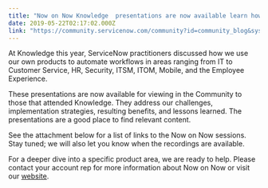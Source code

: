 ```yaml
---
title: "Now on Now Knowledge  presentations are now available learn how ServiceNow uses its own products internally"
date: 2019-05-22T02:17:02.000Z
link: "https://community.servicenow.com/community?id=community_blog&sys_id=b4685575db217704feb1a851ca961910"
---
```

<p>At Knowledge this year, ServiceNow practitioners discussed how we use our own products to automate workflows in areas ranging from IT to Customer Service, HR, Security, ITSM, ITOM, Mobile, and the Employee Experience.</p>
<p>These presentations are now available for viewing in the Community to those that attended Knowledge. They address our challenges, implementation strategies, resulting benefits, and lessons learned. The presentations are a good place to find relevant content. </p>
<p>See the attachment below for a list of links to the Now on Now sessions. Stay tuned; we will also let you know when the recordings are available.</p>
<p>For a deeper dive into a specific product area, we are ready to help. Please contact your account rep for more information about Now on Now or visit our <a href="https://www.servicenow.com/company/how-servicenow-uses-servicenow.html" rel="nofollow">website</a>.</p>